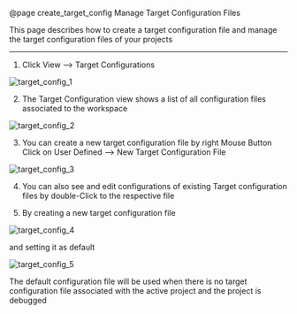 @page create_target_config Manage Target Configuration Files

This page describes how to create a target configuration file and manage the target configuration files of your projects

---



1) Click View --> Target Configurations

![target_config_1](../doc_pages/getting_started/img/target_config1.png)  

2) The Target Configuration view shows a list of all configuration files associated to the workspace

![target_config_2](../doc_pages/getting_started/img/target_config2.png)  

3) You can create a new target configuration file by right Mouse Button Click on User Defined --> New Target Configuration File

![target_config_3](../doc_pages/getting_started/img/target_config3.png)  

4) You can also see and edit configurations of existing Target configuration files by double-Click to the respective file

5) By creating a new target configuration file

![target_config_4](../doc_pages/getting_started/img/target_config4.png)  

and setting it as default 

![target_config_5](../doc_pages/getting_started/img/target_config5.png)  

The default configuration file will be used when there is no target configuration file associated with the active project and the project is debugged

